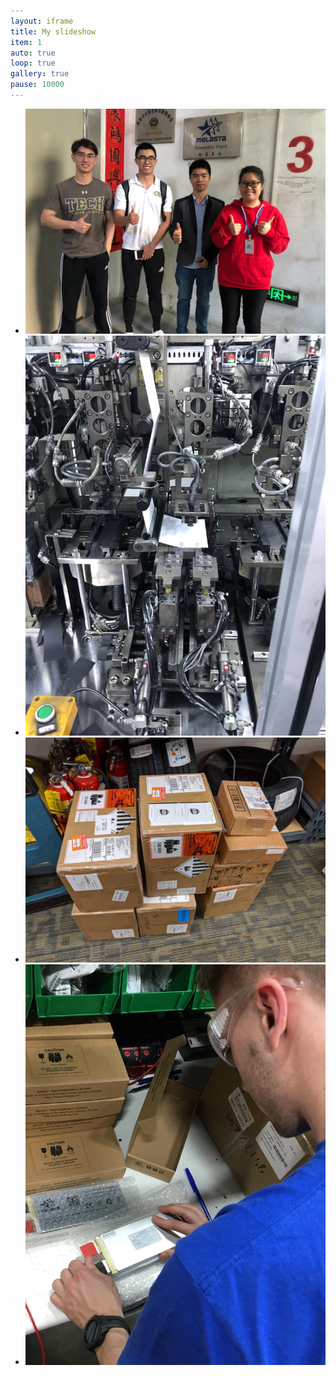 ```yaml
---
layout: iframe
title: My slideshow
item: 1
auto: true
loop: true
gallery: true
pause: 10000
---
```


* ![photo4](my-pics1/photo4.jpg)
* ![photo14](my-pics1/photo14.jpg)
* ![photo15](my-pics1/photo15.jpg)
* ![photo16](my-pics1/photo16.jpg)

